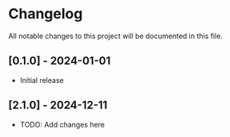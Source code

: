 # Changelog

All notable changes to this project will be documented in this file.

## [0.1.0] - 2024-01-01

- Initial release

## [2.1.0] - 2024-12-11

- TODO: Add changes here
